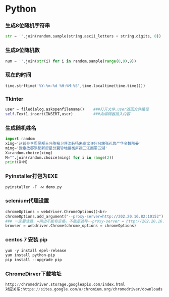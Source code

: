 # Python

### 生成8位随机字符串
```Python
str = ''.join(random.sample(string.ascii_letters + string.digits, 8))
```
### 生成9位随机数
```Python
num = ''.join(str(i) for i in random.sample(range(0,9),9))
```
### 现在的时间
```Python
time.strftime('%Y-%m-%d %H:%M:%S',time.localtime(time.time()))
```
### Tkinter
```Python
user = filedialog.askopenfilename()    ###打开文件,user返回文件路径
self.Text1.insert(INSERT,user)         ###向编辑器插入内容
```
### 生成随机姓名
```Python
import random
xing='赵钱孙李周吴郑王冯陈褚卫蒋沈韩杨朱秦尤许何吕施张孔曹严华金魏陶姜'
ming='豫章故郡洪都新府星分翼轸地接衡庐襟三江而带五湖'
X=random.choice(xing)
M="".join(random.choice(ming) for i in range(2))
print(X+M)
```
### Pyinstaller打包为EXE
```Python
pyinstaller -F -w demo.py
```
### selenium代理设置
```Python
chromeOptions = webdriver.ChromeOptions()<br>
chromeOptions.add_argument("--proxy-server=http://202.20.16.82:10152")
### 一定要注意，=两边不能有空格，不能是这样--proxy-server = http://202.20.16.82:10152
browser = webdriver.Chrome(chrome_options = chromeOptions)
```
### centos 7 安装 pip
```Python
yum -y install epel-release
yum install python-pip
pip install --upgrade pip
```
### ChromeDirver下载地址
```Python
http://chromedriver.storage.googleapis.com/index.html
对应关系:https://sites.google.com/a/chromium.org/chromedriver/downloads
```